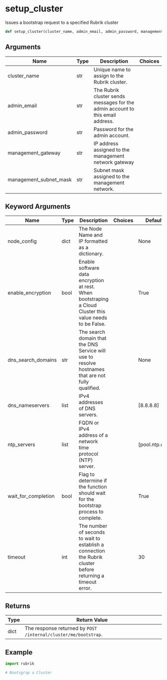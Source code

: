 # setup_cluster

Issues a bootstrap request to a specified Rubrik cluster
```py
def setup_cluster(cluster_name, admin_email, admin_password, management_gateway, management_subnet_mask, node_config=None, enable_encryption=True, dns_search_domains=None, dns_nameservers=None, ntp_servers=None, wait_for_completion=True, timeout=30)
```

## Arguments
| Name        | Type | Description                                                                 | Choices |
|-------------|------|-----------------------------------------------------------------------------|---------|
| cluster_name  | str  | Unique name to assign to the Rubrik cluster. |         |
| admin_email  | str  | The Rubrik cluster sends messages for the admin account to this email address. |         |
| admin_password  | str  |  Password for the admin account. |         |
| management_gateway  | str  |  IP address assigned to the management network gateway |         |
| management_subnet_mask  | str  | Subnet mask assigned to the management network. |         |
## Keyword Arguments
| Name        | Type | Description                                                                 | Choices | Default |
|-------------|------|-----------------------------------------------------------------------------|---------|---------|
| node_config  | dict  | The Node Name and IP formatted as a dictionary.  |         |    None     |
| enable_encryption  | bool  | Enable software data encryption at rest. When bootstraping a Cloud Cluster this value needs to be False.  |         |    True     |
| dns_search_domains  | str  | The search domain that the DNS Service will use to resolve hostnames that are not fully qualified.  |         |    None     |
| dns_nameservers  | list  | IPv4 addresses of DNS servers.  |         |    [8.8.8.8]     |
| ntp_servers  | list  | FQDN or IPv4 address of a network time protocol (NTP) server.  |         |    [pool.ntp.org]     |
| wait_for_completion  | bool  | Flag to determine if the function should wait for the bootstrap process to complete.  |         |    True     |
| timeout  | int  | The number of seconds to wait to establish a connection the Rubrik cluster before returning a timeout error.  |         |    30     |

## Returns
| Type | Return Value                                                                                   |
|------|-----------------------------------------------------------------------------------------------|
| dict  | The response returned by `POST /internal/cluster/me/bootstrap`. |
## Example
```py
import rubrik

# Bootsgrap a Cluster
```